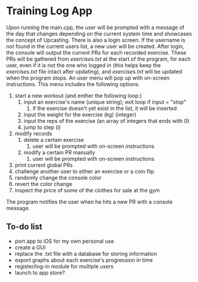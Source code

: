 # Training Log App

Upon running the main.cpp, the user will be prompted with a message of the day that changes depending on the current system time and showcases the concept of Upcasting. There is also a login screen. If the username is not found in the current users list, a new user will be created. After login, the console will output the current PRs for each recorded exercise. These PRs will be gathered from *exercises.txt* at the start of the program, for each user, even if it is not the one who logged in (this helps keep the *exercises.txt* file intact after updating), and *exercises.txt* will be updated when the program stops. An user menu will pop up with on-screen instructions. This menu includes the following options:
1. start a new workout (and enther the following loop:)
    1. input an exercise's name (unique string); exit loop if input = "stop"
        1. if the exercise doesn't yet exist in the list, it will be inserted
    3. input the weight for the exercise (kg) (integer)
    4. input the reps of the exercise (an array of integers that ends with 0)
    5. jump to step (i)
2. modify records
    1. delete a certain exercise
        1. user will be prompted with on-screen instructions
    3. modify a certain PR manually
        1. user will be prompted with on-screen instructions
3. print current global PRs
4. challenge another user to either an exercise or a coin flip
5. randomly change the console color
6. revert the color change
7. inspect the price of some of the clothes for sale at the gym

The program notifies the user when he hits a new PR with a console message.


## To-do list
- port app to iOS for my own personal use
- create a GUI
- replace the .txt file with a database for storing information
- export graphs about each exercise's progression in time
- register/log-in module for multiple users
- launch to app store?
